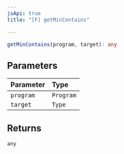```yaml
---
jsApi: true
title: "[F] getMinContains"

---
```

```ts
getMinContains(program, target): any
```

## Parameters

| Parameter | Type |
| :------ | :------ |
| `program` | `Program` |
| `target` | `Type` |

## Returns

`any`
